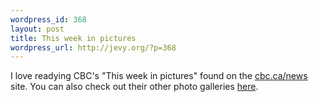 ```yaml
--- 
wordpress_id: 368
layout: post
title: This week in pictures
wordpress_url: http://jevy.org/?p=368
---
```

I love readying CBC's "This week in pictures" found on the <a href="http://www.cbc.ca/news/">cbc.ca/news</a> site.  You can also check out their other photo galleries <a href="http://www.cbc.ca/news/photogalleries/">here</a>.
